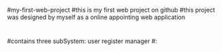 #my-first-web-project
#this is my first web project on github
#this project was designed by myself as a online appointing web application
#
#contains three subSystem: user register manager
#:

